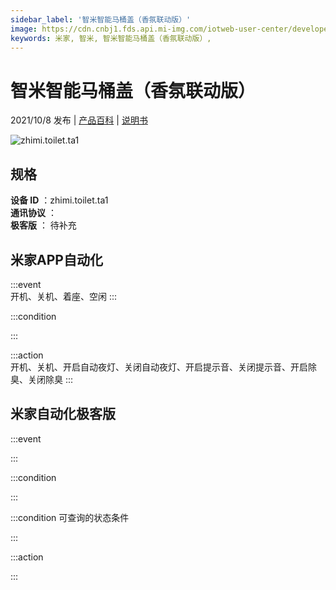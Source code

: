```yaml
---
sidebar_label: '智米智能马桶盖（香氛联动版）'
image: https://cdn.cnbj1.fds.api.mi-img.com/iotweb-user-center/developer_1679069810575jdVro4s6.png?GalaxyAccessKeyId=AKVGLQWBOVIRQ3XLEW&Expires=9223372036854775807&Signature=CKlsZzBCvstw5tnyUW/4pjrjE8U=
keywords: 米家, 智米, 智米智能马桶盖（香氛联动版）, 
---
```

# 智米智能马桶盖（香氛联动版）

2021/10/8 发布 | [产品百科](https://home.mi.com/webapp/content/baike/product/index.html?model=zhimi.toilet.ta1/) | [说明书](https://home.mi.com/views/introduction.html?model=zhimi.toilet.ta1&region=cn)

![zhimi.toilet.ta1](https://cdn.cnbj1.fds.api.mi-img.com/iotweb-user-center/developer_1679069810575jdVro4s6.png?GalaxyAccessKeyId=AKVGLQWBOVIRQ3XLEW&Expires=9223372036854775807&Signature=CKlsZzBCvstw5tnyUW/4pjrjE8U=)

## 规格  
> 
**设备 ID** ：zhimi.toilet.ta1  
**通讯协议** ：  
**极客版**  ： 待补充 


## 米家APP自动化  

:::event  
开机、关机、着座、空闲
:::

:::condition  

:::

:::action   
开机、关机、开启自动夜灯、关闭自动夜灯、开启提示音、关闭提示音、开启除臭、关闭除臭
:::

## 米家自动化极客版  

:::event  

:::

:::condition  

:::

:::condition 可查询的状态条件  

:::

:::action  

:::

        
